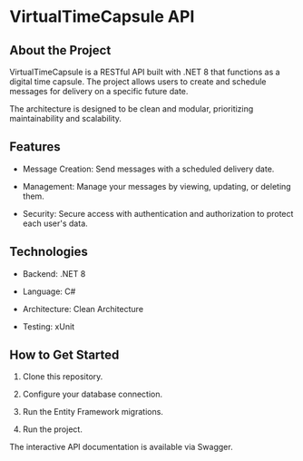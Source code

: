 # VirtualTimeCapsule API
## About the Project
VirtualTimeCapsule is a RESTful API built with .NET 8 that functions as a digital time capsule. The project allows users to create and schedule messages for delivery on a specific future date.

The architecture is designed to be clean and modular, prioritizing maintainability and scalability.

## Features
- Message Creation: Send messages with a scheduled delivery date.

- Management: Manage your messages by viewing, updating, or deleting them.

- Security: Secure access with authentication and authorization to protect each user's data.

## Technologies
- Backend: .NET 8

- Language: C#

- Architecture: Clean Architecture

- Testing: xUnit

## How to Get Started
1.  Clone this repository.

2. Configure your database connection.

3. Run the Entity Framework migrations.

4. Run the project.

The interactive API documentation is available via Swagger.
